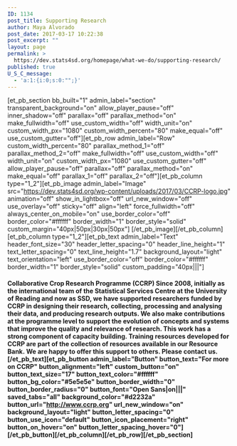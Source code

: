 ```yaml
---
ID: 1134
post_title: Supporting Research
author: Maya Alvorado
post_date: 2017-03-17 10:22:38
post_excerpt: ""
layout: page
permalink: >
  https://dev.stats4sd.org/homepage/what-we-do/supporting-research/
published: true
U_S_C_message:
  - 'a:1:{i:0;s:0:"";}'
---
```

[et_pb_section bb_built="1" admin_label="section" transparent_background="on" allow_player_pause="off" inner_shadow="off" parallax="off" parallax_method="on" make_fullwidth="off" use_custom_width="off" width_unit="on" custom_width_px="1080" custom_width_percent="80" make_equal="off" use_custom_gutter="off"][et_pb_row admin_label="Row" custom_width_percent="80" parallax_method_1="off" parallax_method_2="off" make_fullwidth="off" use_custom_width="off" width_unit="on" custom_width_px="1080" use_custom_gutter="off" allow_player_pause="off" parallax="off" parallax_method="on" make_equal="off" parallax_1="off" parallax_2="off"][et_pb_column type="1_2"][et_pb_image admin_label="Image" src="https://dev.stats4sd.org/wp-content/uploads/2017/03/CCRP-logo.jpg" animation="off" show_in_lightbox="off" url_new_window="off" use_overlay="off" sticky="off" align="left" force_fullwidth="off" always_center_on_mobile="on" use_border_color="off" border_color="#ffffff" border_width="1" border_style="solid" custom_margin="40px|50px|30px|50px"] [/et_pb_image][/et_pb_column][et_pb_column type="1_2"][et_pb_text admin_label="Text" header_font_size="30" header_letter_spacing="0" header_line_height="1" text_letter_spacing="0" text_line_height="1.7" background_layout="light" text_orientation="left" use_border_color="off" border_color="#ffffff" border_width="1" border_style="solid" custom_padding="40px|||"]

#### **Collaborative Crop Research Programme (CCRP)** Since 2008, initially as the international team of the Statistical Services Centre at the University of Reading and now as SSD, we have supported researchers funded by CCRP in designing their research, collecting, processing and analysing their data, and producing research outputs. We also make contributions at the programme level to support the evolution of concepts and systems that improve the quality and relevance of research. This work has a strong component of capacity building. Training resources developed for CCRP are part of the collection of resources available in our Resource Bank. We are happy to offer this support to others. Please contact us. [/et_pb_text][et_pb_button admin_label="Button" button_text="For more on CCRP" button_alignment="left" custom_button="on" button_text_size="17" button_text_color="#ffffff" button_bg_color="#5e5e5e" button_border_width="0" button_border_radius="0" button_font="Open Sans|on|||" saved_tabs="all" background_color="#d2232a" button_url="http://www.ccrp.org" url_new_window="on" background_layout="light" button_letter_spacing="0" button_use_icon="default" button_icon_placement="right" button_on_hover="on" button_letter_spacing_hover="0"] [/et_pb_button][/et_pb_column][/et_pb_row][/et_pb_section]